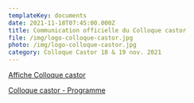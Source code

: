 ```yaml
---
templateKey: documents
date: 2021-11-18T07:45:00.000Z
title: Communication officielle du Colloque castor
file: /img/logo-colloque-castor.jpg
photo: /img/logo-colloque-castor.jpg
category: Colloque Castor 18 & 19 nov. 2021
---
```

<a href="/img/fne-colloque-castor-aff-a4-ok.pdf" target="_blank">Affiche Colloque castor</a>

<a href="/img/fne-colloque-castor-invit-a5-ok-web.pdf" target="_blank">Colloque castor - Programme</a>
